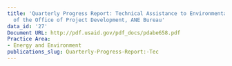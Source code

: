 ```yaml
---
title: 'Quarterly Progress Report: Technical Assistance to Environmental Division
  of the Office of Project Development, ANE Bureau'
data_id: '27'
Document URL: http://pdf.usaid.gov/pdf_docs/pdabe658.pdf
Practice Area:
- Energy and Environment
publications_slug: Quarterly-Progress-Report:-Tec
---
```


